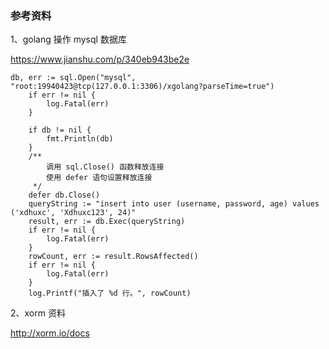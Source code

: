 ### 参考资料
1、golang 操作 mysql 数据库

https://www.jianshu.com/p/340eb943be2e

```
db, err := sql.Open("mysql", "root:19940423@tcp(127.0.0.1:3306)/xgolang?parseTime=true")
	if err != nil {
		log.Fatal(err)
	}

	if db != nil {
		fmt.Println(db)
	}
	/**
		调用 sql.Close() 函数释放连接
		使用 defer 语句设置释放连接
	 */
	defer db.Close()
	queryString := "insert into user (username, password, age) values ('xdhuxc', 'Xdhuxc123', 24)"
	result, err := db.Exec(queryString)
	if err != nil {
		log.Fatal(err)
	}
	rowCount, err := result.RowsAffected()
	if err != nil {
		log.Fatal(err)
	}
	log.Printf("插入了 %d 行。", rowCount)
```

2、xorm 资料

http://xorm.io/docs

